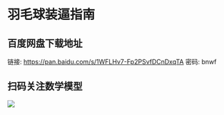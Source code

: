 # 羽毛球装逼指南

## 百度网盘下载地址

链接: https://pan.baidu.com/s/1WFLHv7-Fp2PSvfDCnDxqTA
密码: bnwf

## 扫码关注数学模型
![](https://avatars3.githubusercontent.com/u/56642120?s=200&v=4)
